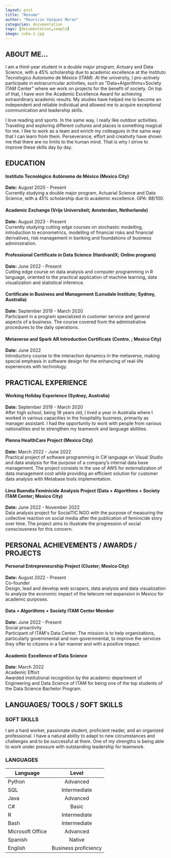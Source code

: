 ```yaml
---
layout: post
title: "Resume"
author: "Mauricio Vazquez Moran"
categories: documentation
tags: [documentation,sample]
image: cuba-1.jpg
---
```



## ABOUT ME...

I am a third-year student in a double major program, Actuary and Data Science, with a 45% scholarship due to academic excellence at the Instituto Tecnologico Autonomo de Mexico (ITAM). At the university, I pro-actively participate in extracurricular activities, such as "Data+Algorithms+Society ITAM Center" where we work on projects for the benefit of society. On top of that, I have won the Academic Excellence Award for achieving extraordinary academic results. My studies have helped me to become an independent and reliable individual and allowed me to acquire exceptional communication and leadership skills. 

I love reading and sports. In the same way, I really like outdoor activities. Traveling and exploring different cultures and places is something magical for me. I like to work as a team and enrich my colleagues in the same way that I can learn from them. Perseverance, effort and creativity have shown me that there are no limits to the human mind. That is why I strive to improve these skills day by day.


## EDUCATION
#### Instituto Tecnológico Autónomo de México (Mexico City)
**Date:** August 2020 - Present\
Currently studying a double major program, Actuarial Science and Data Science, with a 45% scholarship due to academic excellence. GPA: 88/100. 

#### Academic Exchange (Vrije Universiteit; Amsterdam, Netherlands)
**Date:** August 2023 - Present\
Currently studying cutting edge courses on stochastic modelling, introduction to econometrics, modelling of financial risks and financial derivatives, risk management in banking and foundations of business administration.

#### Professional Certificate in Data Science (HardvardX; Online program)
**Date:** June 2022 - Present\
Cutting edge course on data analysis and computer programming in R language, oriented to the practical application of machine learning, data visualization and statistical inference.

#### Certificate in Business and Management (Lonsdale Institute; Sydney, Australia)
**Date:** September 2019 - March 2020\
Participant in a program specialized in customer service and general aspects of a business. The course covered from the administrative procedures to the daily operations.

#### Metaverse and Spark AR Introduction Certificate (Centro. ; Mexico City)
**Date:** June 2022\
Introductory course to the interaction dynamics in the metaverse, making special emphasis in software design for the enhancing of real-life experiences with technology.


## PRACTICAL EXPERIENCE
#### Working Holiday Experience (Sydney, Australia)
**Date:** September 2019 - March 2020\
After high school, being 18 years old, I lived a year in Australia where I worked in various capacities in the hospitality business, primarily as manager assistant. I had the opportunity to work with people from various nationalities and to strengthen my teamwork and language abilities.

#### Plenna HealthCare Project (Mexico City)
**Date:** March 2022 - June 2022\
Practical project of software programming in C# language on Visual Studio and data analysis for the purpose of a company’s internal data base management. The project consists in the use of AWS for externalization of data management cost while providing an efficient solution for customer data analysis with Metabase tools implementation.

#### Lima Buendia Feminicide Analysis Project (Data + Algorithms + Society ITAM Center; Mexico City)
**Date:** June 2022 - November 2022\
Data analysis project for SocialTIC NGO with the purpose of measuring the collective reaction on social media after the publication of feminicide story over time. The project aims to illustrate the progression of social consciousness for this concern.


## PERSONAL ACHIEVEMENTS / AWARDS / PROJECTS
#### Personal Entrepreneurship Project (Cluster; Mexico City)
**Date:** August 2022 - Present\
Co-founder\
Design, lead and develop web scrapers, data analysis and data visualization to analyze the economic impact of the telecom net expansion in Mexico for academic purposes.

#### Data + Algorithms + Society ITAM Center Member
**Date:** June 2022 - Present\
Social  proactivity\
Participant of ITAM's Data Center. The mission is to help organizations, particularly governmental and non-governmental, to improve the services they offer to citizens in a fair manner and with a positive impact.

#### Academic Excellence of Data Science
**Date:** March 2022\
Academic Effort\
Awarded institutional recognition by the academic department of Engineering and Data Science of ITAM for being one of the top students of the Data Science Bachelor Program.


## LANGUAGES/ TOOLS / SOFT SKILLS

### SOFT SKILLS

I am a hard worker, passionate student, proficient reader, and an organized professional. I have a natural ability to adapt to new circumstances and challenges and to be successful at them. One of my strengths is being able to work under pressure with outstanding leadership for teamwork.

### LANGUAGES

Language              | Level               
--------------------- | :-------------------: 
Python                | Advanced           
SQL                   | Intermediate 
Java                  | Advanced 
C#                    | Basic 
R                     | Intermediate
Bash                  | Intermediate
Microsoft Office      | Advanced
Spanish               | Native
English               | Business proficiency

